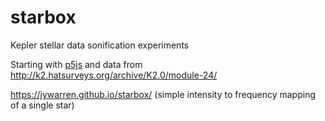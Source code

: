 # starbox
Kepler stellar data sonification experiments

Starting with [p5js](http://p5js.org/) and data from http://k2.hatsurveys.org/archive/K2.0/module-24/

https://jywarren.github.io/starbox/ (simple intensity to frequency mapping of a single star)
